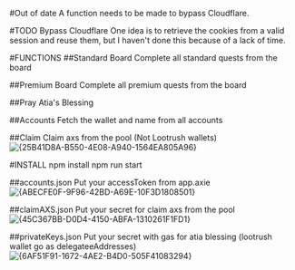 #Out of date
A function needs to be made to bypass Cloudflare.


#TODO
Bypass Cloudflare
One idea is to retrieve the cookies from a valid session and reuse them, but I haven't done this because of a lack of time.


#FUNCTIONS
##Standard Board
Complete all standard quests from the board

##Premium Board
Complete all premium quests from the board

##Pray Atia's Blessing

##Accounts
Fetch the wallet and name from all accounts

##Claim
Claim axs from the pool (Not Lootrush wallets)
![{25B41D8A-B550-4E08-A940-1564EA805A96}](https://github.com/user-attachments/assets/d1537429-fe28-420d-9571-92d5343f8aa9)


#INSTALL
npm install
npm run start

##accounts.json
Put your accessToken from app.axie
![{ABECFE0F-9F96-42BD-A69E-10F3D1808501}](https://github.com/user-attachments/assets/327aec2a-fa70-44b1-bd25-5ad9cfce0952)


##claimAXS.json
Put your secret for claim axs from the pool
![{45C367BB-D0D4-4150-ABFA-1310261F1FD1}](https://github.com/user-attachments/assets/e86de2a0-582b-429c-9d66-5cf646443e5a)

##privateKeys.json
Put your secret with gas for atia blessing (lootrush wallet go as delegateeAddresses)
![{6AF51F91-1672-4AE2-B4D0-505F41083294}](https://github.com/user-attachments/assets/95063704-90e5-4408-ae04-029a1123f8b1)




